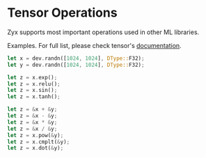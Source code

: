 # Tensor Operations

Zyx supports most important operations used in other ML libraries.

Examples. For full list, please check tensor's [documentation](https://docs.rs/zyx-core/latest/zyx-core/tensor/struct.Tensor.html).
```rust
let x = dev.randn([1024, 1024], DType::F32);
let y = dev.randn([1024, 1024], DType::F32);

let z = x.exp();
let z = x.relu();
let z = x.sin();
let z = x.tanh();

let z = &x + &y;
let z = &x - &y;
let z = &x * &y;
let z = &x / &y;
let z = x.pow(&y);
let z = x.cmplt(&y);
let z = x.dot(&y);
```

